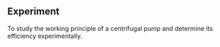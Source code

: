 <!DOCTYPE html>
<html>
<head>
  <title>Experiment</title>
</head>
<body>
  <h2>Experiment</h2>
  <p>To study the working principle of a centrifugal pump and determine its efficiency experimentally.</p>
</body>
</html>

